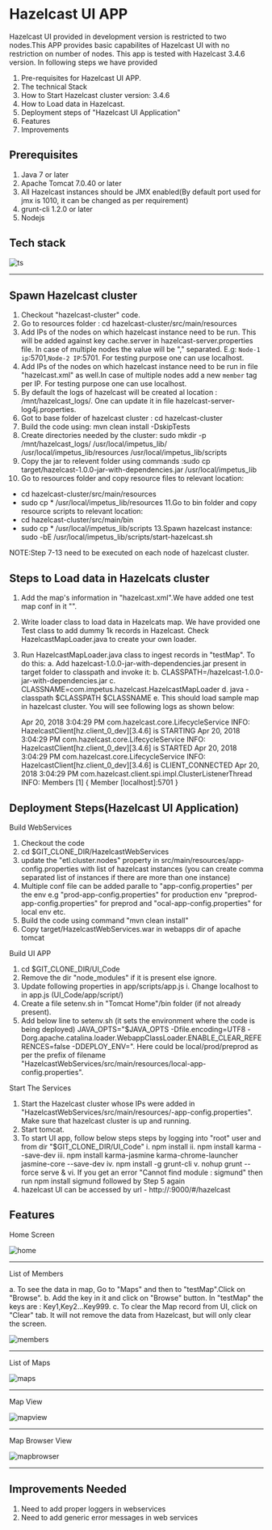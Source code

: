 Hazelcast UI APP
=============

Hazelcast UI provided in development version is restricted to two nodes.This APP provides basic capabilites of Hazelcast UI with no restriction on number of nodes.
This app is tested with Hazelcast 3.4.6 version.
In following steps we have provided 
1. Pre-requisites for Hazelcast UI APP. 
2. The technical Stack
3. How to Start Hazelcast cluster version: 3.4.6
4. How to Load data in Hazelcast.
5. Deployment steps of "Hazelcast UI Application" 
6. Features
7. Improvements

Prerequisites
-------------

1. Java 7 or later
2. Apache Tomcat 7.0.40 or later
3. All Hazelcast instances should be JMX enabled(By default port used for jmx is 1010, it can be changed as per requirement)
4. grunt-cli 1.2.0 or later
5. Nodejs

Tech stack
-------------
![ts](/images/Tech_stack.png)
***

Spawn Hazelcast cluster
------------------------
1. Checkout "hazelcast-cluster" code.
2. Go to resources folder : cd hazelcast-cluster/src/main/resources
3. Add IPs of the nodes on which hazelcast instance need to be run. This will be added against key cache.server in hazelcast-server.properties file. In case of multiple nodes the value will be "," separated. E.g: `Node-1 ip`:5701,`Node-2 IP`:5701. For testing purpose one can use localhost.
3. Add IPs of the nodes on which hazelcast instance need to be run in file "hazelcast.xml" as well.In case of multiple nodes add a new `member` tag per IP. For testing purpose one can use localhost.
4. By default the logs of hazelcast will be created al location : /mnt/hazelcast_logs/. One can update it in file hazelcast-server-log4j.properties.
5. Got to base folder of hazelcast cluster : cd hazelcast-cluster
6. Build the code using: mvn clean install -DskipTests
7. Create directories needed by the cluster: sudo mkdir -p /mnt/hazelcast_logs/ /usr/local/impetus_lib/ /usr/local/impetus_lib/resources /usr/local/impetus_lib/scripts
8. Copy the jar to relevent folder using commands :sudo cp target/hazelcast-1.0.0-jar-with-dependencies.jar /usr/local/impetus_lib
9. Go to resources folder and copy resource files to relevant location: 
- cd hazelcast-cluster/src/main/resources
- sudo cp * /usr/local/impetus_lib/resources
11.Go to bin folder and copy resource scripts to relevant location: 
- cd hazelcast-cluster/src/main/bin 
- sudo cp * /usr/local/impetus_lib/scripts
13.Spawn hazelcast instance: sudo -bE /usr/local/impetus_lib/scripts/start-hazelcast.sh

NOTE:Step 7-13 need to be executed on each node of hazelcast cluster.

Steps to Load data in Hazelcats cluster
----------------------------------------

1. Add the map's information in "hazelcast.xml".We have added one test map conf in it "<map name="testMap">".
2. Write loader class to load data in Hazelcats map. We have provided one Test class to add dummy 1k records in Hazelcast. Check HazelcastMapLoader.java to create your own loader.
3. Run HazelcastMapLoader.java class to ingest records in "testMap". To do this:
	a. Add hazelcast-1.0.0-jar-with-dependencies.jar present in target folder to classpath and invoke it:
	b. CLASSPATH=<path to jar>/hazelcast-1.0.0-jar-with-dependencies.jar
	c. CLASSNAME=com.impetus.hazelcast.HazelcastMapLoader
	d. java -classpath $CLASSPATH $CLASSNAME
    e. This should load sample map in hazelcast cluster. You will see following logs as shown below:
    
	Apr 20, 2018 3:04:29 PM com.hazelcast.core.LifecycleService
	INFO: HazelcastClient[hz.client_0_dev][3.4.6] is STARTING
	Apr 20, 2018 3:04:29 PM com.hazelcast.core.LifecycleService
	INFO: HazelcastClient[hz.client_0_dev][3.4.6] is STARTED
	Apr 20, 2018 3:04:29 PM com.hazelcast.core.LifecycleService
	INFO: HazelcastClient[hz.client_0_dev][3.4.6] is CLIENT_CONNECTED
	Apr 20, 2018 3:04:29 PM com.hazelcast.client.spi.impl.ClusterListenerThread
	INFO: 
	Members [1] {
	Member [localhost]:5701
	}


Deployment Steps(Hazelcast UI Application)
----------------

Build WebServices

1. Checkout the code
2. cd $GIT_CLONE_DIR/HazelcastWebServices
3. update the "etl.cluster.nodes" property in src/main/resources/app-config.properties with list of hazelcast instances (you can create comma separated list of instances if there are more than one instance)
4. Multiple conf file can be added paralle to "app-config.properties" per the env e.g "prod-app-config.properties" for production env "preprod-app-config.properties" for preprod and "ocal-app-config.properties" for local env etc.
4. Build the code using command "mvn clean install"
5. Copy target/HazelcastWebServices.war in webapps dir of apache tomcat

Build UI APP

1. cd $GIT_CLONE_DIR/UI_Code
2. Remove the dir "node_modules" if it is present else ignore.
3. Update following properties in app/scripts/app.js
   i. Change localhost to <IP of the node> in app.js (UI_Code/app/script/)
4. Create a file setenv.sh in "Tomcat Home"/bin folder (if not already present).
5. Add below line to setenv.sh (it sets the environment where the code is being deployed)
JAVA_OPTS="$JAVA_OPTS -Dfile.encoding=UTF8 -Dorg.apache.catalina.loader.WebappClassLoader.ENABLE_CLEAR_REFERENCES=false -DDEPLOY_ENV=<env>". Here <env> could be local/prod/preprod as per the prefix of filename "HazelcastWebServices/src/main/resources/local-app-config.properties". 

Start The Services

1. Start the Hazelcast cluster whose IPs were added in "HazelcastWebServices/src/main/resources/<env>-app-config.properties". Make sure that hazelcast cluster is up and running.
2. Start tomcat.
3. To start UI app, follow below steps steps by logging into "root" user and from dir "$GIT_CLONE_DIR/UI_Code"
    i. npm install
    ii. npm install karma --save-dev
    iii. npm install karma-jasmine karma-chrome-launcher jasmine-core --save-dev
    iv. npm install -g grunt-cli
    v. nohup grunt --force serve &
    vi. If you get an error "Cannot find module : sigmund" then run npm install sigmund followed by Step 5 again
4. hazelcast UI can be accessed by url - http://<IP Address>:9000/#/hazelcast


Features
--------

Home Screen


![home](/images/Home_Screen.png)
***

List of Members

a. To see the data in map, Go to "Maps" and then to "testMap".Click on "Browse".
b. Add the key in it and click on "Browse" button. In "testMap" the keys are : Key1,Key2...Key999.
c. To clear the Map record from UI, click on "Clear" tab. It will not remove the data from Hazelcast, but will only clear the screen.

![members](/images/List_Members.png)
***

List of Maps


![maps](/images/List_Maps.png)
***

Map View

![mapview](/images/Map_Screen.png)
***

Map Browser View

![mapbrowser](/images/Map_Browser.png)
***


Improvements Needed
---------------------
1. Need to add proper loggers in webservices
2. Need to add generic error messages in web services 
